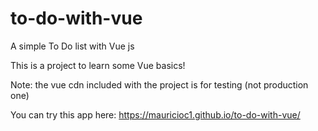 # to-do-with-vue
A simple To Do list with Vue js

This is a project to learn some Vue basics!

Note: the vue cdn included with the project is for testing (not production one)

You can try this app here: https://mauricioc1.github.io/to-do-with-vue/
